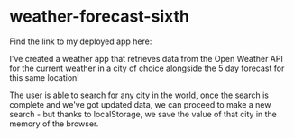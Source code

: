 # weather-forecast-sixth

Find the link to my deployed app here: 

I've created a weather app that retrieves data from the Open Weather API for the current weather in a city of choice alongside the 5 day forecast for this same location! 

The user is able to search for any city in the world, once the search is complete and we've got updated data, we can proceed to make a new search - but thanks to localStorage, we save the value of that city in the memory of the browser. 






